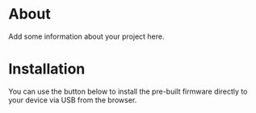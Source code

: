 # About

Add some information about your project here.

# Installation

You can use the button below to install the pre-built firmware directly to your device via USB from the browser.

<esp-web-install-button manifest="vdbx-releases.manifest.json"></esp-web-install-button>

<script type="module" src="https://unpkg.com/esp-web-tools@10/dist/web/install-button.js?module"></script>
